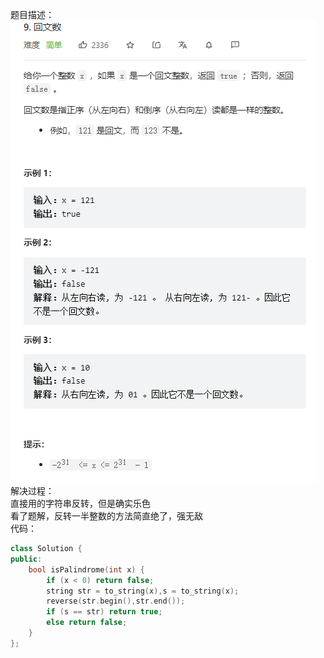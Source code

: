 题目描述：  
![image](/basical/string/image/image15.png)  
解决过程：  
直接用的字符串反转，但是确实乐色  
看了题解，反转一半整数的方法简直绝了，强无敌  
代码：  
```cpp
class Solution {
public:
    bool isPalindrome(int x) {
        if (x < 0) return false;
        string str = to_string(x),s = to_string(x);
        reverse(str.begin(),str.end());
        if (s == str) return true;
        else return false;
    }
};
```